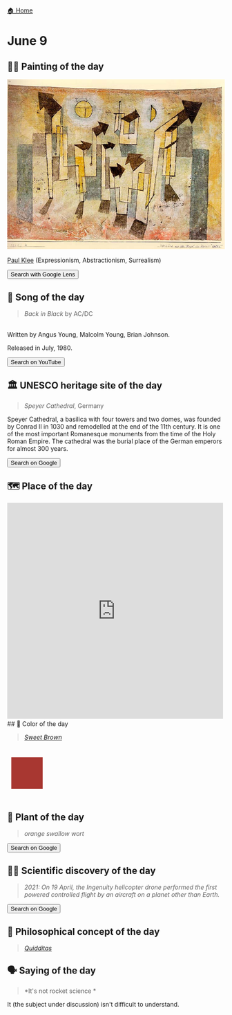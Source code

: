 
[🏠 Home](../../index.md)

# June 9

## 🧑‍🎨 Painting of the day

<img width="600" src="../img/Paul_Klee_3.jpg">

[Paul Klee](https://en.wikipedia.org/wiki/Paul_Klee) (Expressionism, Abstractionism, Surrealism)

<button class="btn btn-success"
onclick=" window.open('https://lens.google.com/uploadbyurl?url=https://iretes.github.io/one-a-day/data/img/Paul_Klee_3.jpg','_blank')">
Search with Google Lens
</button>

## 🎼 Song of the day

> *Back in Black*
by AC/DC

<br />Written by Angus Young, Malcolm Young, Brian Johnson.

Released in July, 1980.

<button class="btn btn-success"
onclick=" window.open('http://www.youtube.com/search?q=Back in Black by AC/DC','_blank')">
Search on YouTube
</button>

## 🏛️ UNESCO heritage site of the day

> *Speyer Cathedral*, Germany

<p>Speyer Cathedral, a basilica with four towers and two domes, was founded by Conrad II in 1030 and remodelled at the end of the 11th century. It is one of the most important Romanesque monuments from the time of the Holy Roman Empire. The cathedral was the burial place of the German emperors for almost 300 years.</p>

<button class="btn btn-success"
onclick=" window.open('http://www.google.com/search?q=Speyer Cathedral','_blank')">
Search on Google
</button>

## 🗺️ Place of the day

<iframe
src="https://www.mapcrunch.com"
name="mapcrunch"
width="500"
height="500"
allowTransparency="true"
scrolling="no"
frameborder="0"
>
</iframe>
## 🎨 Color of the day

> *[Sweet Brown](https://en.wikipedia.org/wiki/List_of_Crayola_crayon_colors#Heads_&#39;n_Tails)*

<div style="color:#A83731; font-size: 100px;">&#9632;</div>

## 🌿 Plant of the day

> *orange swallow wort*

<button class="btn btn-success"
onclick=" window.open('http://www.google.com/search?q=orange swallow wort','_blank')">
Search on Google
</button>

## 🧑‍🔬 Scientific discovery of the day

> *2021: On 19 April, the Ingenuity helicopter drone performed the first powered controlled flight by an aircraft on a planet other than Earth.*

<button class="btn btn-success"
onclick=" window.open('http://www.google.com/search?q=2021: On 19 April, the Ingenuity helicopter drone performed the first powered controlled flight by an aircraft on a planet other than Earth.','_blank')">
Search on Google
</button>

## 💭 Philosophical concept of the day

> *[Quidditas](https://en.wikipedia.org/wiki/Quidditas)*

## 🗣️ Saying of the day

> *It's not rocket science *

It (the subject under discussion) isn't difficult to understand.
